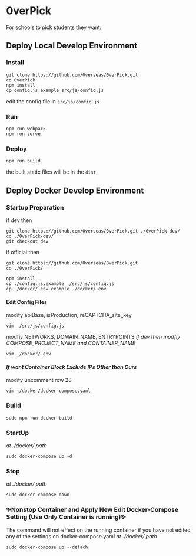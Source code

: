 # 0verPick
For schools to pick students they want.

## Deploy Local Develop Environment
### Install
```
git clone https://github.com/0verseas/0verPick.git
cd 0verPick
npm install
cp config.js.example src/js/config.js
```
edit the config file in `src/js/config.js`

### Run
```
npm run webpack
npm run serve
```

### Deploy
```
npm run build
```
the built static files will be in the `dist`

## Deploy Docker Develop Environment
### Startup Preparation
if dev then
```
git clone https://github.com/0verseas/0verPick.git ./0verPick-dev/
cd ./0verPick-dev/
git checkout dev
```
if official then
```
git clone https://github.com/0verseas/0verPick.git
cd ./0verPick/
```

```
npm install
cp ./config.js.example ./src/js/config.js
cp ./docker/.env.example ./docker/.env
```
#### Edit Config Files
modify apiBase, isProduction, reCAPTCHA_site_key
```
vim ./src/js/config.js
```
modfiy NETWORKS, DOMAIN_NAME, ENTRYPOINTS
*If dev then modfiy COMPOSE_PROJECT_NAME and CONTAINER_NAME*
```
vim ./docker/.env
```
#### *If want Container Block Exclude IPs Other than Ours*
modify uncomment row 28
```
vim ./docker/docker-compose.yaml
```
### Build
```
sudo npm run docker-build
```
### StartUp
*at ./docker/ path*
```
sudo docker-compose up -d
```
### Stop
*at ./docker/ path*
```
sudo docker-compose down
```
### ✨Nonstop Container and Apply New Edit Docker-Compose Setting (Use Only Container is running)✨
The command will not effect on the running container if you have not edited any of the settings on docker-compose.yaml
*at ./docker/ path*
```
sudo docker-compose up --detach
```